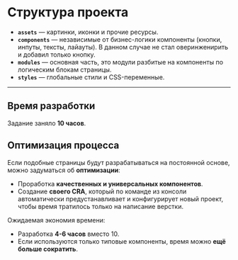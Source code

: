 # Структура проекта

- **`assets`** — картинки, иконки и прочие ресурсы.
- **`components`** — независимые от бизнес-логики компоненты (кнопки, инпуты, тексты, лайауты). В данном случае не стал оверинженирить и добавил только кнопку.
- **`modules`** — основная часть, это модули разбитые на компоненты по логическим блокам страницы.
- **`styles`** — глобальные стили и CSS-переменные.

---

## Время разработки

Задание заняло **10 часов**.

## Оптимизация процесса

Если подобные страницы будут разрабатываться на постоянной основе, можно задуматься об **оптимизации**:

- Проработка **качественных и универсальных компонентов**.
- Создание **своего CRA**, который по команде из консоли автоматически предустанавливает и конфигурирует новый проект, чтобы время тратилось только на написание верстки.

Ожидаемая экономия времени:

- Разработка **4-6 часов** вместо 10.
- Если используются только типовые компоненты, время можно **ещё больше сократить**.
